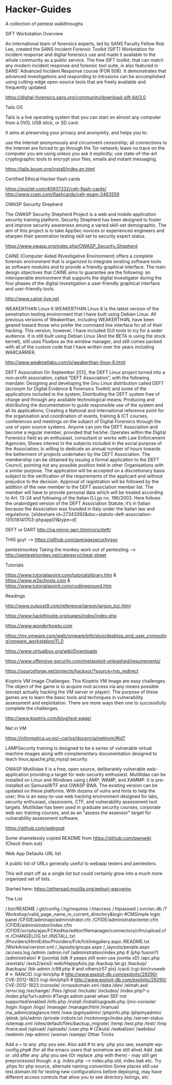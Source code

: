 # Hacker-Guides
A collection of pentest walkthroughs

SIFT Workstation Overview

An international team of forensics experts, led by SANS Faculty Fellow Rob Lee, created the SANS Incident Forensic Toolkit (SIFT) Workstation for incident response and digital forensics use and made it available to the whole community as a public service. The free SIFT toolkit, that can match any modern incident response and forensic tool suite, is also featured in SANS' Advanced Incident Response course (FOR 508). It demonstrates that advanced investigations and responding to intrusions can be accomplished using cutting-edge open-source tools that are freely available and frequently updated.

https://digital-forensics.sans.org/community/download-sift-kit/3.0

Tails OS

Tails is a live operating system that you can start on almost any computer from a DVD, USB stick, or SD card.

It aims at preserving your privacy and anonymity, and helps you to:

use the Internet anonymously and circumvent censorship;
all connections to the Internet are forced to go through the Tor network;
leave no trace on the computer you are using unless you ask it explicitly;
use state-of-the-art cryptographic tools to encrypt your files, emails and instant messaging.

https://tails.boum.org/install/index.en.html

Certified Ethical Hacker flash cards

https://quizlet.com/40937332/ceh-flash-cards/
http://www.cram.com/flashcards/ceh-exam-2463559

OWASP Security Shepherd

The OWASP Security Shepherd Project is a web and mobile application security training platform. Security Shepherd has been designed to foster and improve security awareness among a varied skill-set demographic. The aim of this project is to take AppSec novices or experienced engineers and sharpen their penetration testing skill set to security expert status.

https://www.owasp.org/index.php/OWASP_Security_Shepherd

CAINE (Computer Aided INvestigative Environment) offers a complete forensic environment that is organized to integrate existing software tools as software modules and to provide a friendly graphical interface.
The main design objectives that CAINE aims to guarantee are the following:
an interoperable environment that supports the digital investigator during the four phases of the digital investigation
a user-friendly graphical interface and user-friendly tools.

http://www.caine-live.net

WEAKERTHAN Linux 6
WEAKERTH4N Linux 6 is the latest version of the penetration testing environment that I have built using Debian Linux. All previous versions of Weakerthan, including WEAKERTH4N, have been geared toward those who prefer the command line interface for all of their hacking. This version, however, I have included GUI tools to try for a wider audience. It is still built using Debian Linux (And the BETA is using the stock kernel), still uses Fluxbox as the window manager, and still comes packed with all of the custom code that I have written over the years including WARCARRIER.

http://www.weaknetlabs.com/p/weakerthan-linux-6.html

DEFT Association
On September 2012, the DEFT Linux project turned into a non-profit association, called “DEFT Association”, with the following mandate:
Designing and developing the Gnu Linux distribution called DEFT (acronym for Digital Evidence & Forensics Toolkit) and some of the applications included in the system;
Distributing the DEFT system free of charge and through any available technological means;
Producing and distributing the documentation to guide responsible use of the system and all its applications;
Creating a National and International reference point for the organisation and coordination of events, training & ICT  courses, conferences and meetings on the subject of Digital Forensics through the use of open source systems.
Anyone can join the DEFT Association and become a regular member, provided that he/she:
Operates within the Digital Forensics field as an enthusiast, consultant or works with Law Enforcement Agencies;
Shows interest in the subjects included in the social purpose of the Association;
Is willing to dedicate an annual number of hours towards the betterment of  projects undertaken by the DEFT Association.
The membership can be obtained by issuing a formal application to the DEFT Council, pointing out any possible position held in other Organisations with a similar purpose. The application will be accepted on a discretionary basis subject to the verification of the requirements of the applicant and without prejudice to the decision.
Approval of registration will be followed by the addition of the new member to the DEFT association member list. The member will have to provide personal data which will be treated according to Art. 13-24 and following of the Italian D.Lgs no. 196/2003.
Here follows the unabridged version of the DEFT Association Statute, it’s in Italian because the Association was founded in Italy under the Italian law and regulations.
[slideshare id=27343392&doc=statuto-deft-association-131018141703-phpapp01&type=d]

DEFT or DART http://na.mirror.garr.it/mirrors/deft/

THIS guy! --> https://github.com/averagesecurityguy

pentestmonkey
Taking the monkey work out of pentesting --> http://pentestmonkey.net/category/cheat-sheet

Tutorials

https://www.tutorialspoint.com/tutorialslibrary.htm
&
https://www.w3schools.com
&
https://www.tutorialspoint.com/codingground.htm

Readings

http://www.outpost9.com/reference/jargon/jargon_toc.html

https://www.hackthissite.org/pages/index/index.php

https://www.wonderhowto.com

https://my.vmware.com/web/vmware/info/slug/desktop_end_user_computing/vmware_workstation/11_0

https://www.virtualbox.org/wiki/Downloads

https://www.offensive-security.com/metasploit-unleashed/requirements/

https://sourceforge.net/projects/hackxor/?source=typ_redirect

Kioptrix VM Image Challenges:
This Kioptrix VM Image are easy challenges. The object of the game is to acquire
root access via any means possible (except actually hacking the VM server or player).
The purpose of these games are to learn the basic tools and techniques in vulnerability
assessment and exploitation. There are more ways then one to successfully complete the challenges.

http://www.kioptrix.com/blog/test-page/

Net in VM

https://informatica.uv.es/~carlos/docencia/netinvm/#id7

LAMPSecurity training is designed to be a series of vulnerable virtual machine images along with complementary documentation designed to teach linux,apache,php,mysql security.


OWASP Mutillidae II is a free, open source, deliberately vulnerable web-application providing a target for web-security enthusiest. Mutillidae can be installed on Linux and Windows using LAMP, WAMP, and XAMMP. It is pre-installed on SamuraiWTF and OWASP BWA. The existing version can be updated on these platforms. With dozens of vulns and hints to help the user; this is an easy-to-use web hacking environment designed for labs, security enthusiast, classrooms, CTF, and vulnerability assessment tool targets. Mutillidae has been used in graduate security courses, corporate web sec training courses, and as an "assess the assessor" target for vulnerability assessment software.

https://github.com/webgoat



Some shamelessly copied README from https://github.com/pwnwiki (Check them out)


Web App Defaults URL list

A public list of URLs generally useful to webapp testers and pentesters.

This will start off as a single list but could certainly grow into a much more organized set of lists.

Started here: https://etherpad.mozilla.org/weburl-easywins

The List

/.bzr/README
/.git/config
/.hg/requires
/.htaccess
/.htpasswd
/.svn/wc.db
/?Workshop/valid_page_name_in_current_directory&login #CMSimple login panel
/CFIDE/adminapi/administrator.cfc
/CFIDE/administrator/enter.cfm
/CFIDE/administrator/index.cfm
/CFIDE/scripts/ajax/FCKeditor/editor/filemanager/connectors/cfm/upload.cfm
/CHANGELOG.txt
/INSTALL.txt
/Providers/HtmlEditorProviders/Fck/fcklinkgallery.aspx
/README.txt
/WorkArea/version.xml
/_layouts/groups.aspx
/_layouts/people.aspx
/access.log
/admin
/admin.nsf
/administration/index.php #  (php fusion?)
/administrator/ #  (joomla) (idk if peeps still even use joomla xD)
/apc.php
/awstats/
/axis2/axis2-web/HappyAxis.jsp
/backup.tar.gz
/backup/
/backups/
/bb-admin
/c99.php # and others(r57 pls)
/cacti
/cgi-bin/cvsweb # <- RANCID
/cgi-bin/php # http://www.exploit-db.com/exploits/29290/ CVE-2012-1823
/cgi-bin/php5 # http://www.exploit-db.com/exploits/29290/ CVE-2012-1823
/console/
/crossdomain.xml
/data
/dev/
/elmah.axd
/error.log
/exchange/
/files
/ghost
/include/
/includes/
/index.php?-s
/index.php?url=admin #Tango admin panel when SEF not supported/enabled
/info.php
/install
/install/upgrade.php
/jmx-console/
/login
/logon
/logs/
/manager
/manager/html
/manual/
/na_admin/ataglance.html
/owa
/pgmyadmin/
/phpinfo.php
/phpmyadmin/
/plesk
/pls/admin
/private
/robots.txt
/rockmongo/index.php
/server-status
/sitemap.xml
/sites/default/files/backup_migrate/
/temp
/test.php
/test/
/tmp
/trace.axd
/upload/
/uploads/
/user.php #   (Zikula)
/webalizer/
/webdav/
/webmin
/wp-admin/
/wsman
/xampp/
Other Tricks

Add a ~ to any .php you see.
Also add # to any .php you see; example wp-config.php# (for all the emacs users that somehow are still alive)
Add .bak or .old after any .php you see (Or replace .php with them) - may still get preprocessed though. e.g. index.php --> index.php.old, index.bak etc.
Try .phps for php source, alternate naming convention
Some places still use test.domain.tld for testing new configurations before deploying, may have different access controls that allow you to see directory listings, etc

